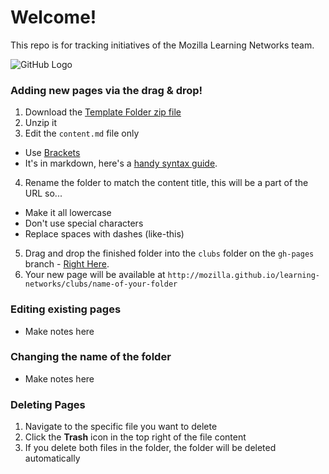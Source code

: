 # Welcome!

This repo is for tracking initiatives of the Mozilla Learning Networks team.

![GitHub Logo](https://www.google.ca/url?sa=i&rct=j&q=&esrc=s&source=images&cd=&cad=rja&uact=8&ved=0ahUKEwiC2NPoroTLAhUK02MKHecMB40QjRwIBw&url=http%3A%2F%2Fwww.vetprofessionals.com%2Fcatprofessional%2F&psig=AFQjCNEOwPCfj4uMxilclpPKzFtmdks_Gg&ust=1455989800704252)

### Adding new pages via the drag & drop!

1. Download the [Template Folder zip file](https://github.com/mozilla/learning-networks/releases/download/1/clubs-blank-template.zip)
2. Unzip it
3. Edit the ``content.md`` file only
  * Use [Brackets](http://brackets.io/)
  * It's in markdown, here's a [handy syntax guide](https://guides.github.com/features/mastering-markdown/).
4. Rename the folder to match the content title, this will be a part of the URL so...
  * Make it all lowercase
  * Don't use special characters
  * Replace spaces with dashes (like-this)
5. Drag and drop the finished folder into the ``clubs`` folder on the ``gh-pages`` branch - [Right Here](https://github.com/mozilla/learning-networks/tree/gh-pages/clubs).
6. Your new page will be available at ``http://mozilla.github.io/learning-networks/clubs/name-of-your-folder``

### Editing existing pages
* Make notes here

### Changing the name of the folder
* Make notes here

### Deleting Pages
1. Navigate to the specific file you want to delete
2. Click the **Trash** icon in the top right of the file content
3. If you delete both files in the folder, the folder will be deleted automatically
